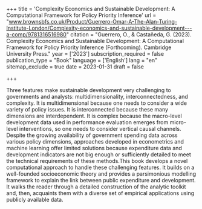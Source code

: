 +++
title = 'Complexity Economics and Sustainable Development: A Computational Framework for Policy Priority Inference'
url = "www.brownsbfs.co.uk/Product/Guerrero-Omar-A-The-Alan-Turing-Institute-London/Complexity-economics-and-sustainable-development---a-comp/9781316516980"
citation = "Guerrero, O., &amp; Castañeda, G. (2023). Complexity Economics and Sustainable Development: A Computational Framework for Policy Priority Inference (Forthcoming). Cambridge University Press."
year = ['2023']
subscription_required = false
publication_type = "Book"
language = ['English']
lang = "en"
sitemap_exclude = true
date = 2023-01-31
draft = false

+++

Three features make sustainable development very challenging to governments and analysts: multidimensionality, interconnectedness, and complexity. It is multidimensional because one needs to consider a wide variety of policy issues. It is interconnected because these many dimensions are interdependent. It is complex because the macro-level development data used in performance evaluation emerges from micro-level interventions, so one needs to consider vertical causal channels. Despite the growing availability of government spending data across various policy dimensions, approaches developed in econometrics and machine learning offer limited solutions because expenditure data and development indicators are not big enough or sufficiently detailed to meet the technical requirements of these methods.This book develops a novel computational approach to handle these challenging features. It builds on a well-founded socioeconomic theory and provides a parsimonious modelling framework to explain the link between public expenditure and development. It walks the reader through a detailed construction of the analytic toolkit and, then, acquaints them with a diverse set of empirical applications using publicly available data.